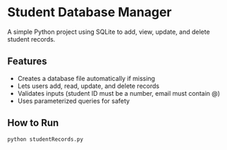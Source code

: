 # Student Database Manager

A simple Python project using SQLite to add, view, update, and delete student records.

## Features
- Creates a database file automatically if missing  
- Lets users add, read, update, and delete records  
- Validates inputs (student ID must be a number, email must contain @)  
- Uses parameterized queries for safety  

## How to Run
```bash
python studentRecords.py
